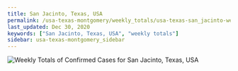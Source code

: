 ```yaml
---
title: San Jacinto, Texas, USA
permalink: /usa-texas-montgomery/weekly_totals/usa-texas-san_jacinto-weekly_totals.html
last_updated: Dec 30, 2020
keywords: ["San Jacinto, Texas, USA", "weekly totals"]
sidebar: usa-texas-montgomery_sidebar
---
```


![Weekly Totals of Confirmed Cases for San Jacinto, Texas, USA](/covid_tracker/images/graphs/usa-texas-san_jacinto-weekly_totals_graph.png)
